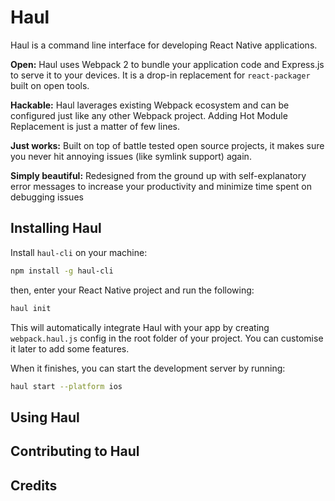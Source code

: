 # Haul

Haul is a command line interface for developing React Native applications.

**Open:** Haul uses Webpack 2 to bundle your application code and Express.js to serve it to your devices. It is a drop-in replacement for `react-packager` built on open tools.

**Hackable:** Haul laverages existing Webpack ecosystem and can be configured just like any other Webpack project. Adding Hot Module Replacement is just a matter of few lines.

**Just works:** Built on top of battle tested open source projects, it makes sure you never hit annoying issues (like symlink support) again. 

**Simply beautiful:** Redesigned from the ground up with self-explanatory error messages to increase your productivity and minimize time spent on debugging issues

## Installing Haul

Install `haul-cli` on your machine:

```bash
npm install -g haul-cli
```

then, enter your React Native project and run the following:

```bash
haul init
```

This will automatically integrate Haul with your app by creating `webpack.haul.js` config in the root folder of your project. You can customise it later to add some features.

When it finishes, you can start the development server by running:

```bash
haul start --platform ios
```

## Using Haul

## Contributing to Haul

## Credits
